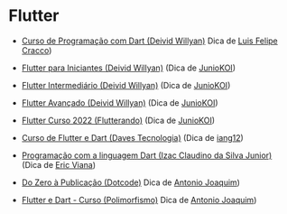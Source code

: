 # Flutter

- [Curso de Programação com Dart (Deivid Willyan)](https://youtube.com/playlist?list=PLRpTFz5_57cseSiszvssXO7HKVzOsrI77) Dica de [Luis Felipe Cracco](https://github.com/LuisFelipeCracco))

- [Flutter para Iniciantes (Deivid Willyan)](https://www.youtube.com/watch?v=fcMlPEVSacs&list=PLRpTFz5_57cvo0CHf-AnojOvpznz8YO7S&ab_channel=DeividWillyan%7CFlutter) (Dica de [JunioKOI](https://github.com/Juniokoi))

- [Flutter Intermediário (Deivid Willyan)](https://www.youtube.com/watch?v=14Ahr8S1psk&list=PLRpTFz5_57cvYvKja5Ex92aQ_HNADo4Oh&ab_channel=DeividWillyan%7CFlutter) (Dica de [JunioKOI](https://github.com/Juniokoi))

- [Flutter Avançado (Deivid Willyan)](https://www.youtube.com/watch?v=5rjQ5ooWDoY&list=PLRpTFz5_57cufduUDgiZZqA_k5Q7UV_50&ab_channel=DeividWillyan%7CFlutter) (Dica de [JunioKOI](https://github.com/Juniokoi))

- [Flutter Curso 2022 (Flutterando)](https://www.youtube.com/playlist?list=PLlBnICoI-g-fuy5jZiCufhFip1BlBswI7) (Dica de [JunioKOI](https://github.com/Juniokoi))

- [Curso de Flutter e Dart (Daves Tecnologia)](https://www.youtube.com/playlist?list=PL5EmR7zuTn_aX0pG4oWTyKKQT25Hkq2XG) (Dica de [iang12](https://github.com/iang12))

- [Programação com a linguagem Dart (Izac Claudino da Silva Junior)](https://www.udemy.com/course/programacao-linguagem-dart/) (Dica de [Eric Viana](https://github.com/))

- [Do Zero à Publicação (Dotcode)](https://www.youtube.com/playlist?list=PLgQHOfYMaGIXTZA-k7NazkifmAvJM1vw6) Dica de [Antonio Joaquim](https://github.com/AntJoaquimDev))

- [Flutter e Dart - Curso (Polimorfismo)](https://www.youtube.com/playlist?list=PLqdwHeoSjEN-9aGd-RxaS_2cyD_AKT0c_) Dica de [Antonio Joaquim](https://github.com/AntJoaquimDev))
